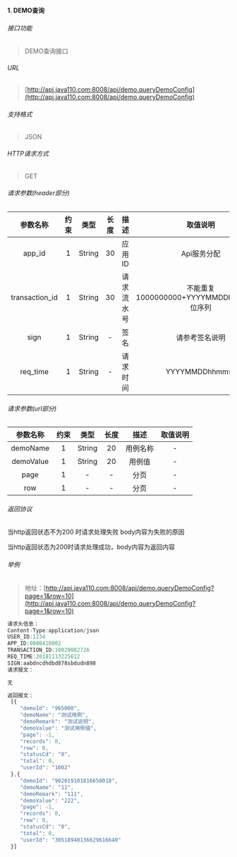 

**1\. DEMO查询**
###### 接口功能
> DEMO查询接口

###### URL
> [http://api.java110.com:8008/api/demo.queryDemoConfig](http://api.java110.com:8008/api/demo.queryDemoConfig)

###### 支持格式
> JSON

###### HTTP请求方式
> GET

###### 请求参数(header部分)
|参数名称|约束|类型|长度|描述|取值说明|
| :-: | :-: | :-: | :-: | :-: | :-:|
|app_id|1|String|30|应用ID|Api服务分配                      |
|transaction_id|1|String|30|请求流水号|不能重复 1000000000+YYYYMMDDhhmmss+6位序列 |
|sign|1|String|-|签名|请参考签名说明|
|req_time|1|String|-|请求时间|YYYYMMDDhhmmss|

###### 请求参数(url部分)
|参数名称|约束|类型|长度|描述|取值说明|
| :-: | :-: | :-: | :-: | :-: | :-: |
|demoName|1|String|20|用例名称|-|
|demoValue|1|String|20|用例值|-|
|page|1|-|-|分页|-|
|row|1|-|-|分页|-|

###### 返回协议

当http返回状态不为200 时请求处理失败 body内容为失败的原因

当http返回状态为200时请求处理成功，body内容为返回内容




###### 举例
> 地址：[http://api.java110.com:8008/api/demo.queryDemoConfig?page=1&row=10](http://api.java110.com:8008/api/demo.queryDemoConfig?page=1&row=10)

``` javascript
请求头信息：
Content-Type:application/json
USER_ID:1234
APP_ID:8000418002
TRANSACTION_ID:10029082726
REQ_TIME:20181113225612
SIGN:aabdncdhdbd878sbdudn898
请求报文：

无

返回报文：
 [{
 	"demoId": "965000",
 	"demoName": "测试用例",
 	"demoRemark": "测试说明",
 	"demoValue": "测试用例值",
 	"page": -1,
 	"records": 0,
 	"row": 0,
 	"statusCd": "0",
 	"total": 0,
 	"userId": "1002"
 },{
 	"demoId": "902019101816650018",
 	"demoName": "11",
 	"demoRemark": "111",
 	"demoValue": "222",
 	"page": -1,
 	"records": 0,
 	"row": 0,
 	"statusCd": "0",
 	"total": 0,
 	"userId": "30518940136629616640"
 }]

```
